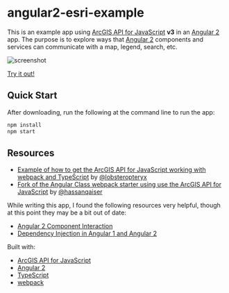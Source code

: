 # angular2-esri-example
This is an example app using [ArcGIS API for JavaScript] **v3** in an [Angular 2] app.
The purpose is to explore ways that [Angular 2] components and services can communicate
with a map, legend, search, etc.

![screenshot](https://raw.github.com/tomwayson/angular2-esri-example/master/sreenshot.png)

[Try it out!](http://tomwayson.github.io/angular2-esri-example/)

## Quick Start
After downloading, run the following at the command line to run the app:
```bash
npm install
npm start
```

## Resources
* [Example of how to get the ArcGIS API for JavaScript working with webpack and TypeScript](https://github.com/lobsteropteryx/esri-webpack-typescript) by [@lobsteropteryx](https://github.com/lobsteropteryx/)
* [Fork of the Angular Class webpack starter using use the ArcGIS API for JavaScript](https://github.com/hassanqaiser/angular2_webpack2_esri) by [@hassanqaiser](https://github.com/hassanqaiser)

While writing this app, I found the following resources very helpful, though at this point they may be a bit out of date:
* [Angular 2 Component Interaction](https://angular.io/docs/ts/latest/cookbook/component-communication.html)
* [Dependency Injection in Angular 1 and Angular 2](http://victorsavkin.com/post/126514197956/dependency-injection-in-angular-1-and-angular-2)

Built with:
* [ArcGIS API for JavaScript]
* [Angular 2]
* [TypeScript]
* [webpack](http://webpack.github.io/)

[ArcGIS API for JavaScript]:https://developers.arcgis.com/javascript/
[Angular 2]:https://angular.io/
[TypeScript]:http://www.typescriptlang.org/
